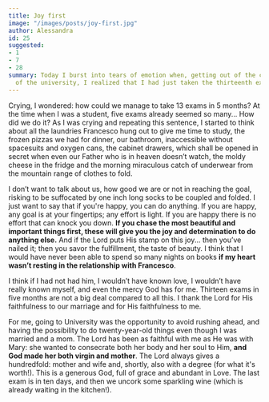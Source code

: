 ```yaml
---
title: Joy first
image: "/images/posts/joy-first.jpg"
author: Alessandra
id: 25
suggested:
- 1
- 7
- 28
summary: Today I burst into tears of emotion when, getting out of the classroom IX
  of the university, I realized that I had just taken the thirteenth exam of the year.
---
```


Crying, I wondered: how could we manage to take 13 exams in 5 months? At the time when I was a student, five exams already seemed so many... How did we do it? As I was crying and repeating this sentence, I started to think about all the laundries Francesco hung out to give me time to study, the frozen pizzas we had for dinner, our bathroom, inaccessible without spacesuits and oxygen cans, the cabinet drawers, which shall be opened in secret when even our Father who is in heaven doesn’t watch, the moldy cheese in the fridge and the morning miraculous catch of underwear from the mountain range of clothes to fold.

I don’t want to talk about us, how good we are or not in reaching the goal, risking to be suffocated by one inch long socks to be coupled and folded. I just want to say that if you're happy, you can do anything. If you are happy, any goal is at your fingertips; any effort is light. If you are happy there is no effort that can knock you down. **If you chase the most beautiful and important things first, these will give you the joy and determination to do anything else.** And if the Lord puts His stamp on this joy... then you’ve nailed it; then you savor the fulfillment, the taste of beauty. I think that I would have never been able to spend so many nights on books **if my heart wasn’t resting in the relationship with Francesco**.

I think if I had not had him, I wouldn’t have known love, I wouldn’t have really known myself, and even the mercy God has for me. Thirteen exams in five months are not a big deal compared to all this. I thank the Lord for His faithfulness to our marriage and for His faithfulness to me.

For me, going to University was the opportunity to avoid rushing ahead, and having the possibility to do twenty-year-old things even though I was married and a mom. The Lord has been as faithful with me as He was with Mary: she wanted to consecrate both her body and her soul to Him, **and God made her both virgin and mother**. The Lord always gives a hundredfold: mother and wife and, shortly, also with a degree (for what it's worth!). This is a generous God, full of grace and abundant in Love. The last exam is in ten days, and then we uncork some sparkling wine (which is already waiting in the kitchen!).

